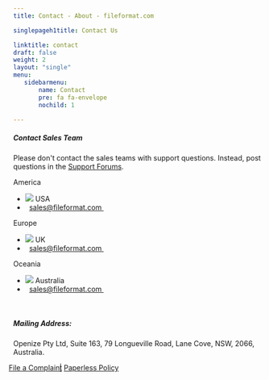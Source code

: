 ```yaml
---
title: Contact - About - fileformat.com

singlepageh1title: Contact Us

linktitle: contact
draft: false
weight: 2
layout: "single"
menu:
   sidebarmenu: 
       name: Contact 
       pre: fa fa-envelope
       nochild: 1

---
```



<div class="box1">
<h5>Contact Sales Team</h5>
<p>Please don't contact the sales teams with support questions. Instead, post questions in the <a href="https://forum.fileformat.com" shape="rect">Support Forums</a>.</p>
</div>
<div class="row panel-container2">
<div class="col-md-4">
<div class="panel panel-default">
<div class="panel-heading">America</div>
<div class="panel-body">
<ul class="list-unstyled">
<li><img src="/templates/brand/images/icons/CountryFlag-US.png"> USA</li>
<li><i class="fa fa-evelope">&nbsp;</i> <span id="cloakeec585c567c583255a23e16a6bec0377"><a href="mailto:sales@fileformat.com">sales@fileformat.com&nbsp;</a></span></li>
</ul>
</div>
</div>
</div>
<!--/ -->
<div class="col-md-4">
<div class="panel panel-default">
<div class="panel-heading">Europe</div>
<div class="panel-body">
<ul class="list-unstyled">
<li><img src="/templates/brand/images/icons/CountryFlag-UK.png"> UK</li>
<li><i class="fa fa-evelope">&nbsp;</i> <span id="cloakdda47dadddbbc5bc44b40856cbe33f3d"><a href="mailto:sales@fileformat.com">sales@fileformat.com&nbsp;</a></span></li>
</ul>
</div>
</div>
</div>
<div class="col-md-4">
<div class="panel panel-default">
<div class="panel-heading">Oceania</div>
<div class="panel-body">
<ul class="list-unstyled">
<li><img src="/templates/brand/images/icons/CountryFlag-AUSTRALIA.png"> Australia</li>
<li><i class="fa fa-evelope">&nbsp;</i> <span id="cloakf17c9497fd9efc6972ae32da4763ffdc"><a href="mailto:sales@fileformat.com">sales@fileformat.com&nbsp;</a></span></li>
</ul>
</div>
</div>
</div>
</div>
<div class="clearall"> </div>
<div class="box1">
<h5>Mailing Address:</h5>
<p>Openize Pty Ltd, Suite 163, 79 Longueville Road, Lane Cove, NSW, 2066, Australia.</p>
<a class="btn-sm" style="margin: -9px;" href="/contact/complaint" rel="alternate">File a Complaint</a> | <a class="btn-sm" href="/legal/paperless-policy" rel="alternate">Paperless Policy</a></div>